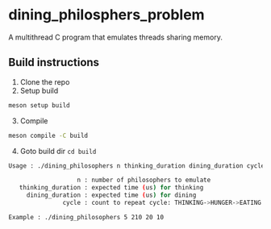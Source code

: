 # dining_philosphers_problem
A multithread C program that emulates threads sharing memory. 

## Build instructions

1. Clone the repo
2. Setup build 

```sh
meson setup build
```

3. Compile

```sh
meson compile -C build
```

4. Goto build dir `cd build`

```sh
Usage : ./dining_philosophers n thinking_duration dining_duration cycle

                   n : number of philosophers to emulate
   thinking_duration : expected time (us) for thinking
     dining_duration : expected time (us) for dining
               cycle : count to repeat cycle: THINKING->HUNGER->EATING

Example : ./dining_philosophers 5 210 20 10
```
